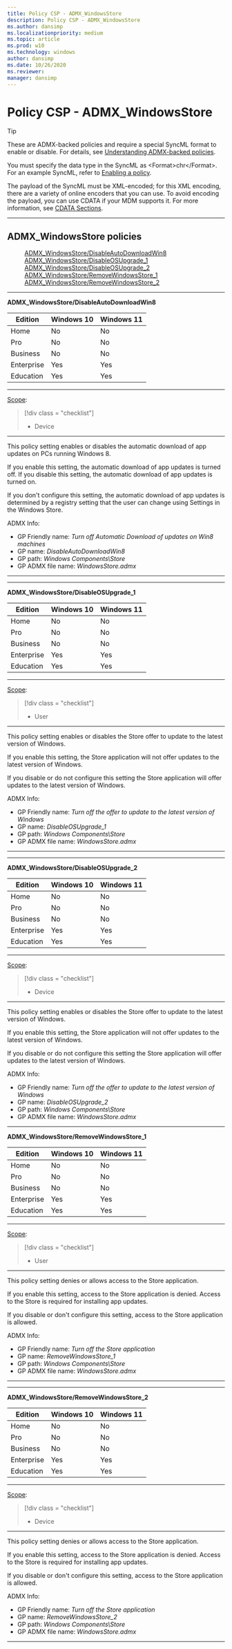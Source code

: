 ```yaml
---
title: Policy CSP - ADMX_WindowsStore
description: Policy CSP - ADMX_WindowsStore
ms.author: dansimp
ms.localizationpriority: medium
ms.topic: article
ms.prod: w10
ms.technology: windows
author: dansimp
ms.date: 10/26/2020
ms.reviewer: 
manager: dansimp
---
```


# Policy CSP - ADMX_WindowsStore
>[!TIP]
> These are ADMX-backed policies and require a special SyncML format to enable or disable. For details, see [Understanding ADMX-backed policies](./understanding-admx-backed-policies.md).
> 
> You must specify the data type in the SyncML as &lt;Format&gt;chr&lt;/Format&gt;. For an example SyncML, refer to [Enabling a policy](./understanding-admx-backed-policies.md#enabling-a-policy).
> 
> The payload of the SyncML must be XML-encoded; for this XML encoding, there are a variety of online encoders that you can use. To avoid encoding the payload, you can use CDATA if your MDM supports it. For more information, see [CDATA Sections](http://www.w3.org/TR/REC-xml/#sec-cdata-sect).




<hr/>

<!--Policies-->
## ADMX_WindowsStore policies  

<dl>
  <dd>
    <a href="#admx-windowsstore-disableautodownloadwin8">ADMX_WindowsStore/DisableAutoDownloadWin8</a>
  </dd>
  <dd>
    <a href="#admx-windowsstore-disableosupgrade-1">ADMX_WindowsStore/DisableOSUpgrade_1</a>
  </dd>
  <dd>
    <a href="#admx-windowsstore-disableosupgrade-2">ADMX_WindowsStore/DisableOSUpgrade_2</a>
  </dd>
  <dd>
    <a href="#admx-windowsstore-removewindowsstore-1">ADMX_WindowsStore/RemoveWindowsStore_1</a>
  </dd>
  <dd>
    <a href="#admx-windowsstore-removewindowsstore-2">ADMX_WindowsStore/RemoveWindowsStore_2</a>
  </dd>
</dl>


<hr/>

<!--Policy-->
<a href="" id="admx-windowsstore-disableautodownloadwin8"></a>**ADMX_WindowsStore/DisableAutoDownloadWin8**  

<!--SupportedSKUs-->

|Edition|Windows 10|Windows 11|
|--- |--- |--- |
|Home|No|No|
|Pro|No|No|
|Business|No|No|
|Enterprise|Yes|Yes|
|Education|Yes|Yes|

<!--/SupportedSKUs-->
<hr/>

<!--Scope-->
[Scope](./policy-configuration-service-provider.md#policy-scope):

> [!div class = "checklist"]
> * Device

<hr/>

<!--/Scope-->
<!--Description-->
This policy setting enables or disables the automatic download of app updates on PCs running Windows 8.

If you enable this setting, the automatic download of app updates is turned off.  If you disable this setting, the automatic download of app updates is turned on.

If you don't configure this setting, the automatic download of app updates is determined by a registry setting that the user can change using Settings in the Windows Store.

<!--/Description-->


<!--ADMXBacked-->
ADMX Info:  
-   GP Friendly name: *Turn off Automatic Download of updates on Win8 machines*
-   GP name: *DisableAutoDownloadWin8*
-   GP path: *Windows Components\Store*
-   GP ADMX file name: *WindowsStore.admx*

<!--/ADMXBacked-->
<!--/Policy-->
<hr/>

<hr/>

<!--Policy-->
<a href="" id="admx-windowsstore-disableosupgrade-1"></a>**ADMX_WindowsStore/DisableOSUpgrade_1**  

<!--SupportedSKUs-->

|Edition|Windows 10|Windows 11|
|--- |--- |--- |
|Home|No|No|
|Pro|No|No|
|Business|No|No|
|Enterprise|Yes|Yes|
|Education|Yes|Yes|


<!--/SupportedSKUs-->
<hr/>

<!--Scope-->
[Scope](./policy-configuration-service-provider.md#policy-scope):

> [!div class = "checklist"]
> * User

<hr/>

<!--/Scope-->
<!--Description-->
This policy setting enables or disables the Store offer to update to the latest version of Windows.

If you enable this setting, the Store application will not offer updates to the latest version of Windows.

If you disable or do not configure this setting the Store application will offer updates to the latest version of Windows.

<!--/Description-->


<!--ADMXBacked-->
ADMX Info:  
-   GP Friendly name: *Turn off the offer to update to the latest version of Windows*
-   GP name: *DisableOSUpgrade_1*
-   GP path: *Windows Components\Store*
-   GP ADMX file name: *WindowsStore.admx*

<!--/ADMXBacked-->
<!--/Policy-->
<hr/>

<hr/>

<!--Policy-->
<a href="" id="admx-windowsstore-disableosupgrade-2"></a>**ADMX_WindowsStore/DisableOSUpgrade_2**  

<!--SupportedSKUs-->

|Edition|Windows 10|Windows 11|
|--- |--- |--- |
|Home|No|No|
|Pro|No|No|
|Business|No|No|
|Enterprise|Yes|Yes|
|Education|Yes|Yes|


<!--/SupportedSKUs-->
<hr/>

<!--Scope-->
[Scope](./policy-configuration-service-provider.md#policy-scope):

> [!div class = "checklist"]
> * Device

<hr/>

<!--/Scope-->
<!--Description-->
This policy setting enables or disables the Store offer to update to the latest version of Windows.

If you enable this setting, the Store application will not offer updates to the latest version of Windows.

If you disable or do not configure this setting the Store application will offer updates to the latest version of Windows.

<!--/Description-->


<!--ADMXBacked-->
ADMX Info:  
-   GP Friendly name: *Turn off the offer to update to the latest version of Windows*
-   GP name: *DisableOSUpgrade_2*
-   GP path: *Windows Components\Store*
-   GP ADMX file name: *WindowsStore.admx*

<!--/ADMXBacked-->
<!--/Policy-->


<hr/>

<!--Policy-->
<a href="" id="admx-windowsstore-removewindowsstore-1"></a>**ADMX_WindowsStore/RemoveWindowsStore_1**  

<!--SupportedSKUs-->

|Edition|Windows 10|Windows 11|
|--- |--- |--- |
|Home|No|No|
|Pro|No|No|
|Business|No|No|
|Enterprise|Yes|Yes|
|Education|Yes|Yes|


<!--/SupportedSKUs-->
<hr/>

<!--Scope-->
[Scope](./policy-configuration-service-provider.md#policy-scope):

> [!div class = "checklist"]
> * User

<hr/>

<!--/Scope-->
<!--Description-->
This policy setting denies or allows access to the Store application.

If you enable this setting, access to the Store application is denied. Access to the Store is required for installing app updates.

If you disable or don't configure this setting, access to the Store application is allowed.

<!--/Description-->


<!--ADMXBacked-->
ADMX Info:  
-   GP Friendly name: *Turn off the Store application*
-   GP name: *RemoveWindowsStore_1*
-   GP path: *Windows Components\Store*
-   GP ADMX file name: *WindowsStore.admx*

<!--/ADMXBacked-->
<!--/Policy-->
<hr/>

<hr/>

<!--Policy-->
<a href="" id="admx-windowsstore-removewindowsstore-2"></a>**ADMX_WindowsStore/RemoveWindowsStore_2**  

<!--SupportedSKUs-->

|Edition|Windows 10|Windows 11|
|--- |--- |--- |
|Home|No|No|
|Pro|No|No|
|Business|No|No|
|Enterprise|Yes|Yes|
|Education|Yes|Yes|


<!--/SupportedSKUs-->
<hr/>

<!--Scope-->
[Scope](./policy-configuration-service-provider.md#policy-scope):

> [!div class = "checklist"]
> * Device

<hr/>

<!--/Scope-->
<!--Description-->
This policy setting denies or allows access to the Store application.

If you enable this setting, access to the Store application is denied. Access to the Store is required for installing app updates.

If you disable or don't configure this setting, access to the Store application is allowed.

<!--/Description-->


<!--ADMXBacked-->
ADMX Info:  
-   GP Friendly name: *Turn off the Store application*
-   GP name: *RemoveWindowsStore_2*
-   GP path: *Windows Components\Store*
-   GP ADMX file name: *WindowsStore.admx*

<!--/ADMXBacked-->
<!--/Policy-->
<hr/>


<!--/Policies-->